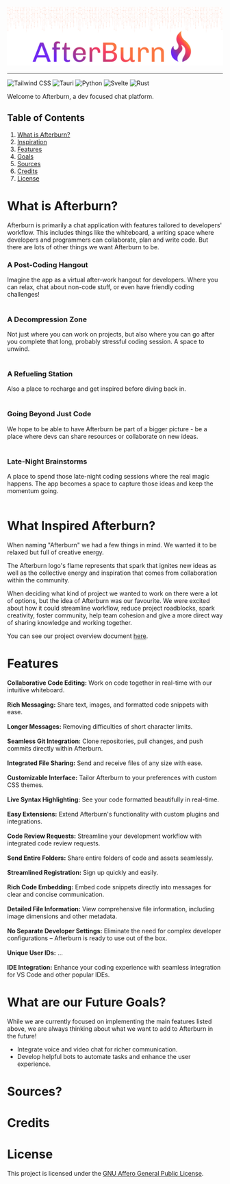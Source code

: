 <p align="center">
  <img src="https://github.com/Afterburn-Connect/.github/blob/main/assets/afterburn-readme-header.png?raw=true" width="auto" alt="afterburn-connect"/>
</p>

---

![Tailwind CSS](https://img.shields.io/badge/-Tailwind_CSS-7029f3?style=for-the-badge&logoColor=white&logo=tailwindcss&color=7029f3)
![Tauri](https://img.shields.io/badge/-Tauri-9435a7?style=for-the-badge&logoColor=white&logo=tauri&color=9435a7)
![Python](https://img.shields.io/badge/-Python-c13a78?style=for-the-badge&logoColor=white&logo=python&color=c13a78)
![Svelte](https://img.shields.io/badge/-Svelte-f63c63?style=for-the-badge&logoColor=white&logo=svelte&color=f63c63)
![Rust](https://img.shields.io/badge/-Rust-fb7641?style=for-the-badge&logoColor=white&logo=rust&color=fb7641)

Welcome to Afterburn, a dev focused chat platform.

## Table of Contents
1.  [What is Afterburn?](#description)
2.  [Inspiration](#inspiration)
3.  [Features](#features)
4.  [Goals](#goals)
5.  [Sources](#sources)
6.  [Credits](#credits)
7.  [License](#license)

# <a name="description"> What is Afterburn? </a>

Afterburn is primarily a chat application with features tailored to developers' workflow. This includes things like the whiteboard, a writing space where developers and programmers can collaborate, plan and write code. But there are lots of other things we want Afterburn to be.


### A Post-Coding Hangout
Imagine the app as a virtual after-work hangout for developers. Where you can relax, chat about non-code stuff, or even have friendly coding challenges!<br><br>
### A Decompression Zone
Not just where you can work on projects, but also where you can go after you complete that long, probably stressful coding session. A space to unwind.<br><br>
### A Refueling Station
Also a place to recharge and get inspired before diving back in.<br><br>
### Going Beyond Just Code
We hope to be able to have Afterburn be part of a bigger picture - be a place where devs can share resources or collaborate on new ideas.<br><br>
### Late-Night Brainstorms
A place to spend those late-night coding sessions where the real magic happens. The app becomes a space to capture those ideas and keep the momentum going.<br><br>

# <a name="inspiration"> What Inspired Afterburn? </a>

When naming "Afterburn" we had a few things in mind. We wanted it to be relaxed but full of creative energy.

The Afterburn logo's flame represents that spark that ignites new ideas as well as the collective energy and inspiration that comes from collaboration within the community.

When deciding what kind of project we wanted to work on there were a lot of options, but the idea of Afterburn was our favourite. We were excited about how it could streamline workflow, reduce project roadblocks, spark creativity, foster community, help team cohesion and give a more direct way of sharing knowledge and working together.

You can see our project overview document [here](https://github.com/Afterburn-Connect/.github/blob/main/assets/afterburn-project-overview.pdf").

# <a name="features"> Features </a>

**Collaborative Code Editing:** Work on code together in real-time with our intuitive whiteboard.<br><br>
**Rich Messaging:** Share text, images, and formatted code snippets with ease.<br><br>
**Longer Messages:** Removing difficulties of short character limits.<br><br>
**Seamless Git Integration:** Clone repositories, pull changes, and push commits directly within Afterburn.<br><br>
**Integrated File Sharing:** Send and receive files of any size with ease.<br><br>
**Customizable Interface:** Tailor Afterburn to your preferences with custom CSS themes.<br><br>
**Live Syntax Highlighting:** See your code formatted beautifully in real-time.<br><br>
**Easy Extensions:** Extend Afterburn's functionality with custom plugins and integrations.<br><br>
**Code Review Requests:** Streamline your development workflow with integrated code review requests.<br><br>
**Send Entire Folders:** Share entire folders of code and assets seamlessly.<br><br>
**Streamlined Registration:** Sign up quickly and easily.<br><br>
**Rich Code Embedding:** Embed code snippets directly into messages for clear and concise communication.<br><br>
**Detailed File Information:** View comprehensive file information, including image dimensions and other metadata.<br><br>
**No Separate Developer Settings:** Eliminate the need for complex developer configurations – Afterburn is ready to use out of the box.<br><br>
**Unique User IDs:** ...<br><br>
**IDE Integration:** Enhance your coding experience with seamless integration for VS Code and other popular IDEs.

# <a name="goals"> What are our Future Goals? </a>

While we are currently focused on implementing the main features listed above, we are always thinking about what we want to add to Afterburn in the future!

- Integrate voice and video chat for richer communication.
- Develop helpful bots to automate tasks and enhance the user experience.

# <a name="sources"> Sources? </a>

# <a name="credits"> Credits </a>

# <a name="license"> License </a>
This project is licensed under the [GNU Affero General Public License](https://opensource.org/license/agpl-v3).
